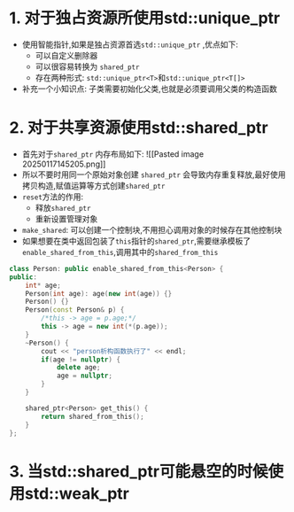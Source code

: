 # 1. 对于独占资源所使用std::unique_ptr
- 使用智能指针,如果是独占资源首选`std::unique_ptr` ,优点如下:
	- 可以自定义删除器
	- 可以很容易转换为 `shared_ptr` 
	- 存在两种形式: `std::unique_ptr<T>`和`std::unique_ptr<T[]>` 
- 补充一个小知识点: 子类需要初始化父类,也就是必须要调用父类的构造函数
# 2. 对于共享资源使用std::shared_ptr
- 首先对于`shared_ptr` 内存布局如下:
![[Pasted image 20250117145205.png]]
- 所以不要时用同一个原始对象创建 `shared_ptr` 会导致内存重复释放,最好使用拷贝构造,赋值运算等方式创建`shared_ptr`
- `reset`方法的作用:
	- 释放`shared_ptr`
	- 重新设置管理对象
- `make_shared`: 可以创建一个控制块,不用担心调用对象的时候存在其他控制块
- 如果想要在类中返回包装了`this`指针的`shared_ptr`,需要继承模板了`enable_shared_from_this`,调用其中的`shared_from_this`
```c++
class Person: public enable_shared_from_this<Person> {
public:
    int* age;
    Person(int age): age(new int(age)) {}
    Person() {}
    Person(const Person& p) {
        /*this -> age = p.age;*/
        this -> age = new int(*(p.age));
    } 
    ~Person() {
        cout << "person析构函数执行了" << endl;
        if(age != nullptr) {
            delete age;
            age = nullptr;
        }
    }

    shared_ptr<Person> get_this() {
        return shared_from_this();
    }
};
```
# 3. 当std::shared_ptr可能悬空的时候使用std::weak_ptr
